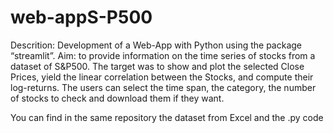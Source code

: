 # web-appS-P500
Descrition: Development of a Web-App with Python using the package “streamlit”. 
Aim: to provide information on the time series of stocks from a dataset of S&P500. The target was to show and plot the selected Close Prices, yield the linear correlation between the Stocks, and compute their log-returns. The users can select the time span, the category, the number of stocks to check and download them if they want.

You can find in the same repository the dataset from Excel and the .py code
